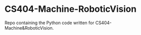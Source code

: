 # CS404-Machine-RoboticVision
Repo containing the Python code written for CS404-Machine&amp;RoboticVision.
